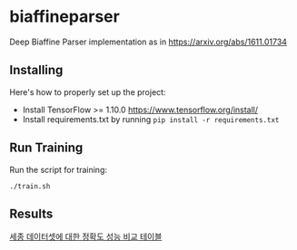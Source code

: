 # biaffineparser

Deep Biaffine Parser implementation as in https://arxiv.org/abs/1611.01734

## Installing

Here's how to properly set up the project:

- Install TensorFlow >= 1.10.0 https://www.tensorflow.org/install/
- Install requirements.txt by running `pip install -r requirements.txt`

## Run Training

Run the script for training:

```shell
./train.sh
```

## Results

[세종 데이터셋에 대한 정확도 성능 비교 테이블](https://github.com/nlp-research/biaffineparser/issues/41)
